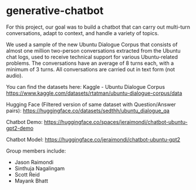 # generative-chatbot

For this project, our goal was to build a chatbot that can carry out multi-turn conversations, adapt to context, and handle a variety of topics.

We used a sample of the new Ubuntu Dialogue Corpus that consists of almost one million two-person conversations extracted from the Ubuntu chat logs, used to receive technical support for various Ubuntu-related problems. The conversations have an average of 8 turns each, with a minimum of 3 turns. All conversations are carried out in text form (not audio).

You can find the datasets here:
Kaggle - Ubuntu Dialogue Corpus
https://www.kaggle.com/datasets/rtatman/ubuntu-dialogue-corpus/data

Hugging Face (Filtered version of same dataset with Question/Answer pairs):
https://huggingface.co/datasets/sedthh/ubuntu_dialogue_qa

Chatbot Demo:
https://huggingface.co/spaces/jeraimondi/chatbot-ubuntu-gpt2-demo

Chatbot Model:
https://huggingface.co/jeraimondi/chatbot-ubuntu-gpt2

Group members include:
* Jason Raimondi
* Sinthuja Nagalingam
* Scott Reid
* Mayank Bhatt
